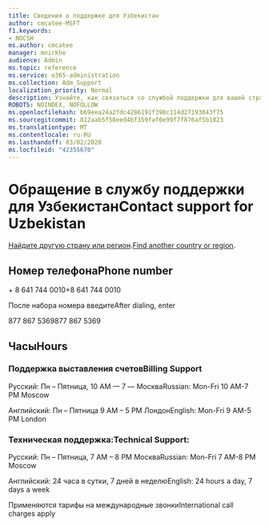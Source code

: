 ```yaml
---
title: Сведения о поддержке для Узбекистан
author: cmcatee-MSFT
f1.keywords:
- NOCSH
ms.author: cmcatee
manager: mnirkhe
audience: Admin
ms.topic: reference
ms.service: o365-administration
ms.collection: Adm_Support
localization_priority: Normal
description: Узнайте, как связаться со службой поддержки для вашей страны или региона.
ROBOTS: NOINDEX, NOFOLLOW
ms.openlocfilehash: b69eea24a2fdc4286191f398c114d27193043f75
ms.sourcegitcommit: 812aab5f58eed4bf359faf0e99f7f876af5b1023
ms.translationtype: MT
ms.contentlocale: ru-RU
ms.lasthandoff: 03/02/2020
ms.locfileid: "42355670"
---
```

# <a name="contact-support-for-uzbekistan"></a><span data-ttu-id="9a1a5-103">Обращение в службу поддержки для Узбекистан</span><span class="sxs-lookup"><span data-stu-id="9a1a5-103">Contact support for Uzbekistan</span></span>

<span data-ttu-id="9a1a5-104">[Найдите другую страну или регион](../contact-support-for-business-products.md).</span><span class="sxs-lookup"><span data-stu-id="9a1a5-104">[Find another country or region](../contact-support-for-business-products.md).</span></span>

## <a name="phone-number"></a><span data-ttu-id="9a1a5-105">Номер телефона</span><span class="sxs-lookup"><span data-stu-id="9a1a5-105">Phone number</span></span>
<span data-ttu-id="9a1a5-106">+ 8 641 744 0010</span><span class="sxs-lookup"><span data-stu-id="9a1a5-106">+8 641 744 0010</span></span>

<span data-ttu-id="9a1a5-107">После набора номера введите</span><span class="sxs-lookup"><span data-stu-id="9a1a5-107">After dialing, enter</span></span>

<span data-ttu-id="9a1a5-108">877 867 5369</span><span class="sxs-lookup"><span data-stu-id="9a1a5-108">877 867 5369</span></span>

## <a name="hours"></a><span data-ttu-id="9a1a5-109">Часы</span><span class="sxs-lookup"><span data-stu-id="9a1a5-109">Hours</span></span>
### <a name="billing-support"></a><span data-ttu-id="9a1a5-110">Поддержка выставления счетов</span><span class="sxs-lookup"><span data-stu-id="9a1a5-110">Billing Support</span></span>

<span data-ttu-id="9a1a5-111">Русский: Пн – Пятница, 10 AM — 7 — Москва</span><span class="sxs-lookup"><span data-stu-id="9a1a5-111">Russian: Mon-Fri 10 AM-7 PM Moscow</span></span>

<span data-ttu-id="9a1a5-112">Английский: Пн – Пятница 9 AM – 5 PM Лондон</span><span class="sxs-lookup"><span data-stu-id="9a1a5-112">English: Mon-Fri 9 AM-5 PM London</span></span>

### <a name="technical-support"></a><span data-ttu-id="9a1a5-113">Техническая поддержка:</span><span class="sxs-lookup"><span data-stu-id="9a1a5-113">Technical Support:</span></span>

<span data-ttu-id="9a1a5-114">Русский: Пн – Пятница, 7 AM – 8 PM Москва</span><span class="sxs-lookup"><span data-stu-id="9a1a5-114">Russian: Mon-Fri 7 AM-8 PM Moscow</span></span>

<span data-ttu-id="9a1a5-115">Английский: 24 часа в сутки, 7 дней в неделю</span><span class="sxs-lookup"><span data-stu-id="9a1a5-115">English: 24 hours a day, 7 days a week</span></span>

<span data-ttu-id="9a1a5-116">Применяются тарифы на международные звонки</span><span class="sxs-lookup"><span data-stu-id="9a1a5-116">International call charges apply</span></span>

